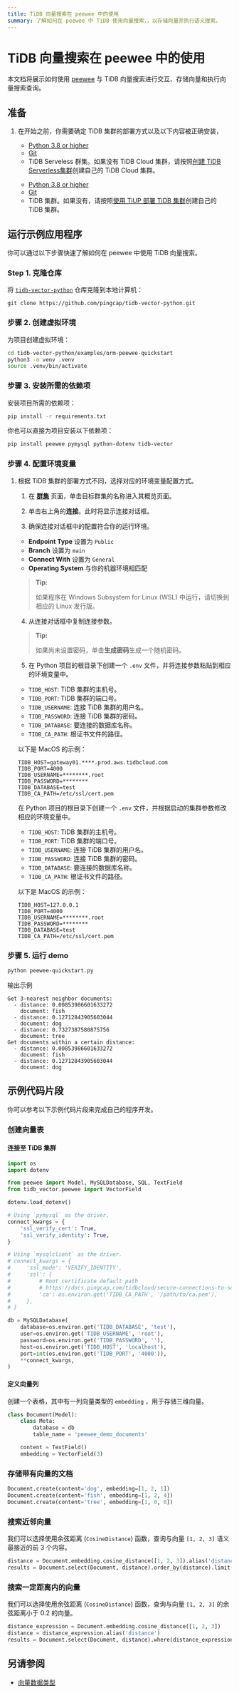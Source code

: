 ```yaml
---
title: TiDB 向量搜索在 peewee 中的使用
summary: 了解如何在 peewee 中 TiDB 使用向量搜索，，以存储向量并执行语义搜索。
---
```


# TiDB 向量搜索在 peewee 中的使用

本文档将展示如何使用 [peewee](https://docs.peewee-orm.com/) 与 TiDB 向量搜索进行交互、存储向量和执行向量搜索查询。

## 准备
1. 在开始之前，你需要确定 TiDB 集群的部署方式以及以下内容被正确安装，

    <SimpleTab>

    <div label="TiDB Serverless 集群部署">

    - [Python 3.8 or higher](https://www.python.org/downloads/)
    - [Git](https://git-scm.com/downloads) 
    - TiDB Serveless 群集。如果没有 TiDB Cloud 集群，请按照[创建 TiDB Serverless集群](https://docs.pingcap.com/tidbcloud/create-tidb-cluster-serverless)创建自己的 TiDB Cloud 集群。

    </div>

    <div label="TiDB Self-hosted 集群部署">

    - [Python 3.8 or higher](https://www.python.org/downloads/)
    - [Git](https://git-scm.com/downloads) 
    - TiDB 集群。如果没有，请按照[使用 TiUP 部署 TiDB 集群](/production-deployment-using-tiup.md)创建自己的 TiDB 集群。

    </div>

    </SimpleTab>

## 运行示例应用程序

你可以通过以下步骤快速了解如何在 peewee 中使用 TiDB 向量搜索。

### Step 1. 克隆仓库

将 [`tidb-vector-python`](https://github.com/pingcap/tidb-vector-python) 仓库克隆到本地计算机：

```shell
git clone https://github.com/pingcap/tidb-vector-python.git
```

### 步骤 2. 创建虚拟环境

为项目创建虚拟环境：

```bash
cd tidb-vector-python/examples/orm-peewee-quickstart
python3 -m venv .venv
source .venv/bin/activate
```

### 步骤 3. 安装所需的依赖项

安装项目所需的依赖项：

```bash
pip install -r requirements.txt
```

你也可以直接为项目安装以下依赖项：

```bash
pip install peewee pymysql python-dotenv tidb-vector
```

### 步骤 4. 配置环境变量

1. 根据 TiDB 集群的部署方式不同，选择对应的环境变量配置方式。

    <SimpleTab>

    <div label="TiDB Serverless 集群部署">

    1. 在 [**群集**](https://tidbcloud.com/console/clusters) 页面，单击目标群集的名称进入其概览页面。

    2. 单击右上角的**连接**。此时将显示连接对话框。

    3. 确保连接对话框中的配置符合你的运行环境。

    - **Endpoint Type** 设置为 `Public`
    - **Branch** 设置为 `main`
    - **Connect With** 设置为 `General`
    - **Operating System** 与你的机器环境相匹配

    > **Tip:**
    >
    > 如果程序在 Windows Subsystem for Linux (WSL) 中运行，请切换到相应的 Linux 发行版。

    4. 从连接对话框中复制连接参数。

    > **Tip:**
    >
    > 如果尚未设置密码，单击**生成密码**生成一个随机密码。

    5. 在 Python 项目的根目录下创建一个 `.env` 文件，并将连接参数粘贴到相应的环境变量中。

    - `TIDB_HOST`: TiDB 集群的主机号。
    - `TIDB_PORT`: TiDB 集群的端口号。
    - `TIDB_USERNAME`: 连接 TiDB 集群的用户名。
    - `TIDB_PASSWORD`: 连接 TiDB 集群的密码。
    - `TIDB_DATABASE`: 要连接的数据库名称。
    - `TIDB_CA_PATH`: 根证书文件的路径。

    以下是 MacOS 的示例：

    ```dotenv
    TIDB_HOST=gateway01.****.prod.aws.tidbcloud.com
    TIDB_PORT=4000
    TIDB_USERNAME=********.root
    TIDB_PASSWORD=********
    TIDB_DATABASE=test
    TIDB_CA_PATH=/etc/ssl/cert.pem
    ```

    </div>

    <div label="TiDB Self-hosted 集群部署">

    在 Python 项目的根目录下创建一个 `.env` 文件，并根据启动的集群参数修改相应的环境变量中。

    - `TIDB_HOST`: TiDB 集群的主机号。
    - `TIDB_PORT`: TiDB 集群的端口号。
    - `TIDB_USERNAME`: 连接 TiDB 集群的用户名。
    - `TIDB_PASSWORD`: 连接 TiDB 集群的密码。
    - `TIDB_DATABASE`: 要连接的数据库名称。
    - `TIDB_CA_PATH`: 根证书文件的路径。

    以下是 MacOS 的示例：

    ```dotenv
    TIDB_HOST=127.0.0.1
    TIDB_PORT=4000
    TIDB_USERNAME=********.root
    TIDB_PASSWORD=********
    TIDB_DATABASE=test
    TIDB_CA_PATH=/etc/ssl/cert.pem
    ```

    </div>

    </SimpleTab>

### 步骤 5. 运行 demo

```bash
python peewee-quickstart.py
```

输出示例

```text
Get 3-nearest neighbor documents:
  - distance: 0.00853986601633272
    document: fish
  - distance: 0.12712843905603044
    document: dog
  - distance: 0.7327387580875756
    document: tree
Get documents within a certain distance:
  - distance: 0.00853986601633272
    document: fish
  - distance: 0.12712843905603044
    document: dog
```

## 示例代码片段

你可以参考以下示例代码片段来完成自己的程序开发。

### 创建向量表

#### 连接至 TiDB 集群

```python
import os
import dotenv

from peewee import Model, MySQLDatabase, SQL, TextField
from tidb_vector.peewee import VectorField

dotenv.load_dotenv()

# Using `pymysql` as the driver.
connect_kwargs = {
    'ssl_verify_cert': True,
    'ssl_verify_identity': True,
}

# Using `mysqlclient` as the driver.
# connect_kwargs = {
#     'ssl_mode': 'VERIFY_IDENTITY',
#     'ssl': {
#         # Root certificate default path
#         # https://docs.pingcap.com/tidbcloud/secure-connections-to-serverless-clusters/#root-certificate-default-path
#         'ca': os.environ.get('TIDB_CA_PATH', '/path/to/ca.pem'),
#     },
# }

db = MySQLDatabase(
    database=os.environ.get('TIDB_DATABASE', 'test'),
    user=os.environ.get('TIDB_USERNAME', 'root'),
    password=os.environ.get('TIDB_PASSWORD', ''),
    host=os.environ.get('TIDB_HOST', 'localhost'),
    port=int(os.environ.get('TIDB_PORT', '4000')),
    **connect_kwargs,
)
```

#### 定义向量列

创建一个表格，其中有一列向量类型的 `embedding` ，用于存储三维向量。

```python
class Document(Model):
    class Meta:
        database = db
        table_name = 'peewee_demo_documents'

    content = TextField()
    embedding = VectorField(3)
```

### 存储带有向量的文档

```python
Document.create(content='dog', embedding=[1, 2, 1])
Document.create(content='fish', embedding=[1, 2, 4])
Document.create(content='tree', embedding=[1, 0, 0])
```

### 搜索近邻向量

我们可以选择使用余弦距离 (`CosineDistance`) 函数，查询与向量 `[1, 2, 3]` 语义最接近的前 3 个内容。

```python
distance = Document.embedding.cosine_distance([1, 2, 3]).alias('distance')
results = Document.select(Document, distance).order_by(distance).limit(3)
```

### 搜索一定距离内的向量

我们可以选择使用余弦距离 (`CosineDistance`) 函数，查询与向量 `[1, 2, 3]` 的余弦距离小于 0.2 的向量。

```python
distance_expression = Document.embedding.cosine_distance([1, 2, 3])
distance = distance_expression.alias('distance')
results = Document.select(Document, distance).where(distance_expression < 0.2).order_by(distance).limit(3)
```

## 另请参阅

- [向量数据类型](/vector-search-data-types.md)